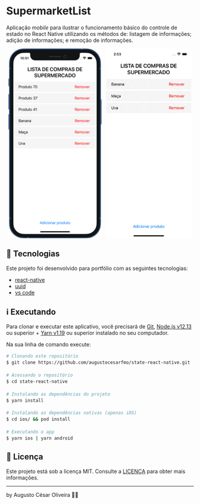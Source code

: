 # SupermarketList

Aplicação _mobile_ para ilustrar o funcionamento básico do controle de estado no React Native utilizando os métodos de: listagem de informações; adição de informações; e remoção de informações.

<div style="display: flex; justify-content: space-around;">
    <img alt="Rocketshoes" title="Rocketshoes" src="https://github.com/augustocesarfmo/state-react-native/blob/master/media/print_screen_01.png?raw=true" width="250px"  /><img alt="Rocketshoes" title="Rocketshoes" src="https://github.com/augustocesarfmo/state-react-native/blob/master/media/screen_recording_01.gif?raw=true" width="230px"  />
</div>

## 🚀 Tecnologias

Este projeto foi desenvolvido para portfólio com as seguintes tecnologias:

- [react-native](https://reactnative.dev/)
- [uuid](https://www.npmjs.com/package/uuid)
- [vs code][vc]

## ℹ️ Executando

Para clonar e executar este aplicativo, você precisará de [Git](https://git-scm.com), [Node.js v12.13][nodejs] ou superior + [Yarn v1.19][yarn] ou superior instalado no seu computador.

Na sua linha de comando execute:

```bash
# Clonando este repositório
$ git clone https://github.com/augustocesarfmo/state-react-native.git

# Acessando o repositório
$ cd state-react-native

# Instalando as dependências do projeto
$ yarn install

# Instalando as dependências nativas (apenas iOS)
$ cd ios/ && pod install

# Executando o app
$ yarn ios | yarn android
```

## 📝 Licença

Este projeto está sob a licença MIT. Consulte a [LICENÇA](https://github.com/augustocesarfmo/state-react-native/blob/master/LICENSE.md) para obter mais informações.

---

by Augusto César Oliveira 👐🏼

[nodejs]: https://nodejs.org/
[yarn]: https://yarnpkg.com/
[vc]: https://code.visualstudio.com/
